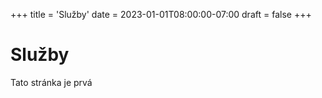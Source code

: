 +++
title = 'Služby'
date = 2023-01-01T08:00:00-07:00
draft = false
+++

# Služby

Tato stránka je prvá
